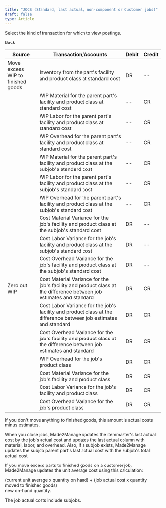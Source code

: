 ```yaml
---
title: "JOCS (Standard, last actual, non-component or Customer jobs)"
draft: false
type: Article
---
```


Select the kind of transaction for which to view postings. 

Back

| Source                            | Transaction/Accounts                                                                                                 | Debit | Credit |
|-----------------------------------|----------------------------------------------------------------------------------------------------------------------|-------|--------|
| Move excess WIP to finished goods | Inventory from the part's facility and product class at standard cost                                                | DR    | --     |
|                                   | WIP Material for the parent part's facility and product class at standard cost                                       | --    | CR     |
|                                   | WIP Labor for the parent part's facility and product class at standard cost                                          | --    | CR     |
|                                   | WIP Overhead for the parent part's facility and product class at standard cost                                       | --    | CR     |
|                                   | WIP Material for the parent part's facility and product class at the subjob's standard cost                          | --    | CR     |
|                                   | WIP Labor for the parent part's facility and product class at the subjob's standard cost                             | --    | CR     |
|                                   | WIP Overhead for the parent part's facility and product class at the subjob's standard cost                          | --    | CR     |
|                                   | Cost Material Variance for the job's facility and product class at the subjob's standard cost                        | DR    | --     |
|                                   | Cost Labor Variance for the job's facility and product class at the subjob's standard cost                           | DR    | --     |
|                                   | Cost Overhead Variance for the job's facility and product class at the subjob's standard cost                        | DR    | --     |
| Zero out WIP                    | Cost Material Variance for the job's facility and product class at the difference between job estimates and standard | DR    | CR     |
|                                   | Cost Labor Variance for the job's facility and product class at the difference between job estimates and standard    | DR    | CR     |
|                                   | Cost Overhead Variance for the job's facility and product class at the difference between job estimates and standard | DR    | CR     |
|                                   | WIP Overhead for the job's product class                                                                             | DR    | CR     |
|                                   | Cost Material Variance for the job's facility and product class                                                      | DR    | CR     |
|                                   | Cost Labor Variance for the job's facility and product class                                                         | DR    | CR     |
|                                   | Cost Overhead Variance for the job's product class                                                                   | DR    | CR     |

 If you don't move anything to finished goods, this amount is actual costs minus estimates.

When you close jobs, Made2Manage updates the itemmaster's last actual cost by the job's actual cost and updates the last actual column with material, labor, and overhead. Also, if a subjob exists, Made2Manage updates the subjob parent part's last actual cost with the subjob's total actual cost

If you move excess parts to finished goods on a customer job, Made2Manage updates the unit average cost using this calculation:

(current unit average x quantity on hand) + (job actual cost x quantity moved to finished goods)  
new on-hand quantity.

The job actual costs include subjobs.